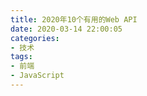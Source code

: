 ```yaml
---
title: 2020年10个有用的Web API
date: 2020-03-14 22:00:05
categories:
- 技术
tags:
- 前端
- JavaScript
---
```




